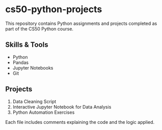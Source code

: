 # cs50-python-projects
This repository contains Python assignments and projects completed as part of the CS50 Python course.

## Skills & Tools
- Python
- Pandas
- Jupyter Notebooks
- Git

## Projects
1. Data Cleaning Script
2. Interactive Jupyter Notebook for Data Analysis
3. Python Automation Exercises

Each file includes comments explaining the code and the logic applied.
